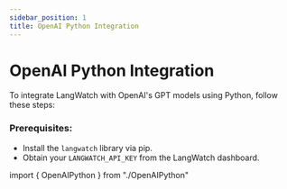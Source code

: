 ```yaml
---
sidebar_position: 1
title: OpenAI Python Integration
---
```


# OpenAI Python Integration

To integrate LangWatch with OpenAI's GPT models using Python, follow these steps:

### Prerequisites:

- Install the `langwatch` library via pip.
- Obtain your `LANGWATCH_API_KEY` from the LangWatch dashboard.

import { OpenAIPython } from "./OpenAIPython"

<OpenAIPython />
